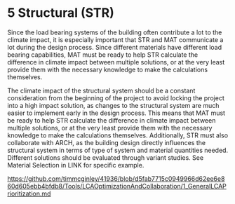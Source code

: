 # 5 Structural (STR)
Since the load bearing systems of the building often contribute a lot to the climate impact, it is especially important that STR and MAT communicate a lot during the design process. Since different materials have different load bearing capabilities, MAT must be ready to help STR calculate the difference in climate impact between multiple solutions, or at the very least provide them with the necessary knowledge to make the calculations themselves.

The climate impact of the structural system should be a constant consideration from the beginning of the project to avoid locking the project into a high impact solution, as changes to the structural system are much easier to implement early in the design process. This means that MAT must be ready to help STR calculate the difference in climate impact between multiple solutions, or at the very least provide them with the necessary knowledge to make the calculations themselves. Additionally, STR must also collaborate with ARCH, as the building design directly influences the structural system in terms of type of system and material quantities needed. Different solutions should be evaluated through variant studies. See Material Selection in LINK for specific example.

https://github.com/timmcginley/41936/blob/d5fab7715c0949966d62ee6e860d605ebb4bfdb8/Tools/LCAOptimizationAndCollaboration/1_GeneralLCAPrioritization.md
